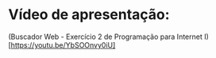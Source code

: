 # Vídeo de apresentação:

(Buscador Web - Exercício 2 de Programação para Internet I)[https://youtu.be/YbSOOnvy0iU]

